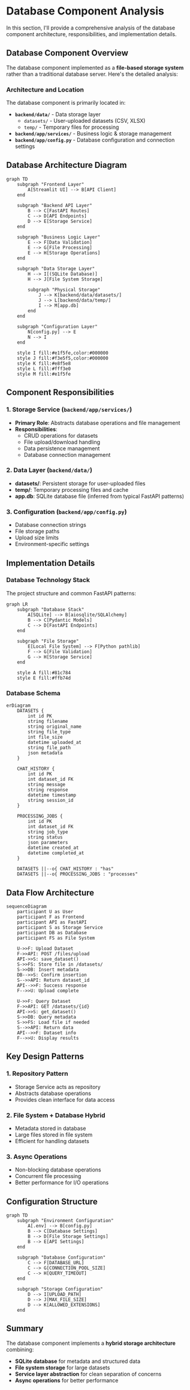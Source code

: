 
# Database Component Analysis

 In this section, I'll provide a comprehensive analysis of the database component architecture, responsibilities, and implementation details.

## Database Component Overview

The database component implemented as a **file-based storage system** rather than a traditional database server. Here's the detailed analysis:

### Architecture and Location

The database component is primarily located in:
- **`backend/data/`** - Data storage layer
  - `datasets/` - User-uploaded datasets (CSV, XLSX)
  - `temp/` - Temporary files for processing
- **`backend/app/services/`** - Business logic & storage management
- **`backend/app/config.py`** - Database configuration and connection settings

## Database Architecture Diagram

```mermaid
graph TD
    subgraph "Frontend Layer"
        A[Streamlit UI] --> B[API Client]
    end
    
    subgraph "Backend API Layer"
        B --> C[FastAPI Routes]
        C --> D[API Endpoints]
        D --> E[Storage Service]
    end
    
    subgraph "Business Logic Layer"
        E --> F[Data Validation]
        E --> G[File Processing]
        E --> H[Storage Operations]
    end
    
    subgraph "Data Storage Layer"
        H --> I[(SQLite Database)]
        H --> J[File System Storage]
        
        subgraph "Physical Storage"
            J --> K[backend/data/datasets/]
            J --> L[backend/data/temp/]
            I --> M[app.db]
        end
    end
    
    subgraph "Configuration Layer"
        N[config.py] --> E
        N --> I
    end
    
    style I fill:#e1f5fe,color:#000000
    style J fill:#f3e5f5,color:#000000
    style K fill:#e8f5e8
    style L fill:#fff3e0
    style M fill:#e1f5fe
```

## Component Responsibilities

### 1. Storage Service (`backend/app/services/`)
- **Primary Role**: Abstracts database operations and file management
- **Responsibilities**:
  - CRUD operations for datasets
  - File upload/download handling
  - Data persistence management
  - Database connection management

### 2. Data Layer (`backend/data/`)
- **datasets/**: Persistent storage for user-uploaded files
- **temp/**: Temporary processing files and cache
- **app.db**: SQLite database file (inferred from typical FastAPI patterns)

### 3. Configuration (`backend/app/config.py`)
- Database connection strings
- File storage paths
- Upload size limits
- Environment-specific settings

## Implementation Details

### Database Technology Stack
The project structure and common FastAPI patterns:

```mermaid
graph LR
    subgraph "Database Stack"
        A[SQLite] --> B[aiosqlite/SQLAlchemy]
        B --> C[Pydantic Models]
        C --> D[FastAPI Endpoints]
    end
    
    subgraph "File Storage"
        E[Local File System] --> F[Python pathlib]
        F --> G[File Validation]
        G --> H[Storage Service]
    end
    
    style A fill:#81c784
    style E fill:#ffb74d
```

###  Database Schema

```mermaid
erDiagram
    DATASETS {
        int id PK
        string filename
        string original_name
        string file_type
        int file_size
        datetime uploaded_at
        string file_path
        json metadata
    }
    
    CHAT_HISTORY {
        int id PK
        int dataset_id FK
        string message
        string response
        datetime timestamp
        string session_id
    }
    
    PROCESSING_JOBS {
        int id PK
        int dataset_id FK
        string job_type
        string status
        json parameters
        datetime created_at
        datetime completed_at
    }
    
    DATASETS ||--o{ CHAT_HISTORY : "has"
    DATASETS ||--o{ PROCESSING_JOBS : "processes"
```

## Data Flow Architecture

```mermaid
sequenceDiagram
    participant U as User
    participant F as Frontend
    participant API as FastAPI
    participant S as Storage Service
    participant DB as Database
    participant FS as File System
    
    U->>F: Upload Dataset
    F->>API: POST /files/upload
    API->>S: save_dataset()
    S->>FS: Store file in /datasets/
    S->>DB: Insert metadata
    DB-->>S: Confirm insertion
    S-->>API: Return dataset_id
    API-->>F: Success response
    F-->>U: Upload complete
    
    U->>F: Query Dataset
    F->>API: GET /datasets/{id}
    API->>S: get_dataset()
    S->>DB: Query metadata
    S->>FS: Load file if needed
    S-->>API: Return data
    API-->>F: Dataset info
    F-->>U: Display results
```

## Key Design Patterns

### 1. **Repository Pattern**
- Storage Service acts as repository
- Abstracts database operations
- Provides clean interface for data access

### 2. **File System + Database Hybrid**
- Metadata stored in database
- Large files stored in file system
- Efficient for handling datasets

### 3. **Async Operations**
- Non-blocking database operations
- Concurrent file processing
- Better performance for I/O operations

## Configuration Structure

```mermaid
graph TD
    subgraph "Environment Configuration"
        A[.env] --> B[config.py]
        B --> C[Database Settings]
        B --> D[File Storage Settings]
        B --> E[API Settings]
    end
    
    subgraph "Database Configuration"
        C --> F[DATABASE_URL]
        C --> G[CONNECTION_POOL_SIZE]
        C --> H[QUERY_TIMEOUT]
    end
    
    subgraph "Storage Configuration"
        D --> I[UPLOAD_PATH]
        D --> J[MAX_FILE_SIZE]
        D --> K[ALLOWED_EXTENSIONS]
    end
```

## Summary

The database component implements a **hybrid storage architecture** combining:
- **SQLite database** for metadata and structured data
- **File system storage** for large datasets
- **Service layer abstraction** for clean separation of concerns
- **Async operations** for better performance

